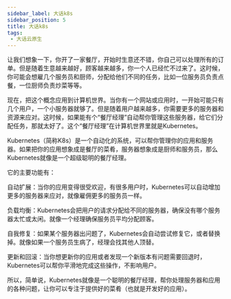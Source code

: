 ```yaml
---
sidebar_label: 大话k8s
sidebar_position: 5
title: 大话k8s
tags:
 - 大话云原生
---
```

让我们想象一下，你开了一家餐厅，开始时生意还不错，你自己可以处理所有的订单。但是随着生意越来越好，顾客越来越多，你一个人已经忙不过来了。这时候，你可能会想雇几个服务员和厨师，分配给他们不同的任务，比如一位服务员负责点餐，一位厨师负责炒菜等等。

现在，把这个概念应用到计算机世界。当你有一个网站或应用时，一开始可能只有几个用户，一个小服务器就够了。但是随着用户越来越多，你需要更多的服务器和资源来应对。这时候，如果能有个“餐厅经理”自动帮你管理这些服务器，给它们分配任务，那就太好了。这个“餐厅经理”在计算机世界里就是Kubernetes。

Kubernetes（简称K8s）是一个自动化的系统，可以帮你管理你的应用和服务器。如果把你的应用想象成是餐厅的菜肴，服务器想象成是厨师和服务员，那么Kubernetes就像是一个超级聪明的餐厅经理。

它的主要功能有：

自动扩展：当你的应用变得很受欢迎，有很多用户时，Kubernetes可以自动增加更多的服务器来应对，就像雇佣更多的服务员一样。

负载均衡：Kubernetes会把用户的请求分配给不同的服务器，确保没有哪个服务器太忙或太闲。就像一个经理确保服务员平均分配顾客。

自我修复：如果某个服务器出问题了，Kubernetes会自动尝试修复它，或者替换掉。就像如果一个服务员生病了，经理会找其他人顶替。

更新和回滚：当你想更新你的应用或者发现一个新版本有问题需要回退时，Kubernetes可以帮你平滑地完成这些操作，不影响用户。

所以，简单说，Kubernetes就像是一个聪明的餐厅经理，帮你处理服务器和应用的各种问题，让你可以专注于提供好的菜肴（也就是开发好的应用）。
